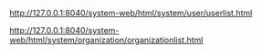 

http://127.0.0.1:8040/system-web/html/system/user/userlist.html

http://127.0.0.1:8040/system-web/html/system/organization/organizationlist.html


